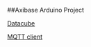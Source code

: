 ##Axibase Arduino Project

[Datacube](https://github.com/axibase/arduino/tree/master/datacube)

[MQTT client](https://github.com/axibase/arduino/tree/master/mqtt)

